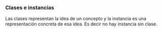 ### Clases e instancias

Las clases representan la idea de un concepto y la instancia es una representación concreta de esa idea. Es decir no hay instancia sin clase.

